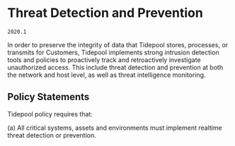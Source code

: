 # Threat Detection and Prevention

`2020.1`

In order to preserve the integrity of data that Tidepool stores, processes, or
transmits for Customers, Tidepool implements strong intrusion detection tools
and policies to proactively track and retroactively investigate unauthorized
access. This include threat detection and prevention at both the network and
host level, as well as threat intelligence monitoring.

## Policy Statements

Tidepool policy requires that:

(a) All critical systems, assets and environments must implement realtime threat
detection or prevention.
